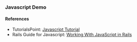 ### Javascript Demo

#### References

* TutorialsPoint: [Javascript Tutorial](https://www.tutorialspoint.com/es6/index.htm)
* Rails Guide for Javascript: [Working With JavaScript in Rails](http://edgeguides.rubyonrails.org/working_with_javascript_in_rails.html)
